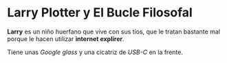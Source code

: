 # Larry Plotter y El Bucle Filosofal

**Larry** es un niño huerfano que vive con sus tíos,
que le tratan bastante mal porque le hacen utilizar **internet explirer**.

Tiene unas *Google glass* y una cicatriz de *USB-C* en la frente.
